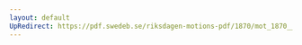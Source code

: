 ```yaml
---
layout: default
UpRedirect: https://pdf.swedeb.se/riksdagen-motions-pdf/1870/mot_1870__ak__00172/mot_1870__ak__00172_003.pdf
---
```

